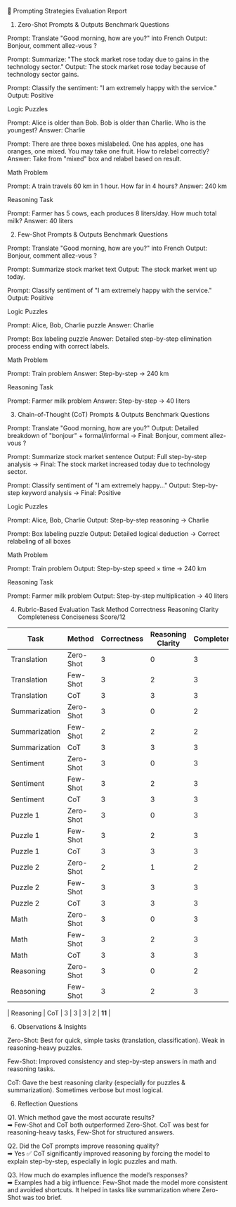 📑 Prompting Strategies Evaluation Report
1. Zero-Shot Prompts & Outputs
Benchmark Questions

Prompt: Translate "Good morning, how are you?" into French
Output: Bonjour, comment allez-vous ?

Prompt: Summarize: "The stock market rose today due to gains in the technology sector."
Output: The stock market rose today because of technology sector gains.

Prompt: Classify the sentiment: "I am extremely happy with the service."
Output: Positive

Logic Puzzles

Prompt: Alice is older than Bob. Bob is older than Charlie. Who is the youngest?
Answer: Charlie

Prompt: There are three boxes mislabeled. One has apples, one has oranges, one mixed. You may take one fruit. How to relabel correctly?
Answer: Take from "mixed" box and relabel based on result.

Math Problem

Prompt: A train travels 60 km in 1 hour. How far in 4 hours?
Answer: 240 km

Reasoning Task

Prompt: Farmer has 5 cows, each produces 8 liters/day. How much total milk?
Answer: 40 liters

2. Few-Shot Prompts & Outputs
Benchmark Questions

Prompt: Translate "Good morning, how are you?" into French
Output: Bonjour, comment allez-vous ?

Prompt: Summarize stock market text
Output: The stock market went up today.

Prompt: Classify sentiment of "I am extremely happy with the service."
Output: Positive

Logic Puzzles

Prompt: Alice, Bob, Charlie puzzle
Answer: Charlie

Prompt: Box labeling puzzle
Answer: Detailed step-by-step elimination process ending with correct labels.

Math Problem

Prompt: Train problem
Answer: Step-by-step → 240 km

Reasoning Task

Prompt: Farmer milk problem
Answer: Step-by-step → 40 liters

3. Chain-of-Thought (CoT) Prompts & Outputs
Benchmark Questions

Prompt: Translate "Good morning, how are you?"
Output: Detailed breakdown of "bonjour" + formal/informal → Final: Bonjour, comment allez-vous ?

Prompt: Summarize stock market sentence
Output: Full step-by-step analysis → Final: The stock market increased today due to technology sector.

Prompt: Classify sentiment of "I am extremely happy..."
Output: Step-by-step keyword analysis → Final: Positive

Logic Puzzles

Prompt: Alice, Bob, Charlie
Output: Step-by-step reasoning → Charlie

Prompt: Box labeling puzzle
Output: Detailed logical deduction → Correct relabeling of all boxes

Math Problem

Prompt: Train problem
Output: Step-by-step speed × time → 240 km

Reasoning Task

Prompt: Farmer milk problem
Output: Step-by-step multiplication → 40 liters

4. Rubric-Based Evaluation
Task	Method	Correctness	Reasoning Clarity	Completeness	Conciseness	Score/12

| Task          | Method    | Correctness | Reasoning Clarity | Completeness | Conciseness | Score/12 |  
| ------------- | --------- | ----------- | ----------------- | ------------ | ----------- | -------- |  
| Translation   | Zero-Shot | 3           | 0                 | 3            | 3           | **9**    |  
| Translation   | Few-Shot  | 3           | 2                 | 3            | 3           | **11**   |  
| Translation   | CoT       | 3           | 3                 | 3            | 2           | **11**   |  
| Summarization | Zero-Shot | 3           | 0                 | 2            | 3           | **8**    |  
| Summarization | Few-Shot  | 2           | 2                 | 2            | 3           | **9**    |  
| Summarization | CoT       | 3           | 3                 | 3            | 2           | **11**   |  
| Sentiment     | Zero-Shot | 3           | 0                 | 3            | 3           | **9**    |  
| Sentiment     | Few-Shot  | 3           | 2                 | 3            | 3           | **11**   |  
| Sentiment     | CoT       | 3           | 3                 | 3            | 2           | **11**   |  
| Puzzle 1      | Zero-Shot | 3           | 0                 | 3            | 3           | **9**    |  
| Puzzle 1      | Few-Shot  | 3           | 2                 | 3            | 3           | **11**   |  
| Puzzle 1      | CoT       | 3           | 3                 | 3            | 2           | **11**   |  
| Puzzle 2      | Zero-Shot | 2           | 1                 | 2            | 2           | **7**    |  
| Puzzle 2      | Few-Shot  | 3           | 3                 | 3            | 2           | **11**   |  
| Puzzle 2      | CoT       | 3           | 3                 | 3            | 2           | **11**   |  
| Math          | Zero-Shot | 3           | 0                 | 3            | 3           | **9**    |  
| Math          | Few-Shot  | 3           | 2                 | 3            | 3           | **11**   |  
| Math          | CoT       | 3           | 3                 | 3            | 2           | **11**   |  
| Reasoning     | Zero-Shot | 3           | 0                 | 2            | 3           | **8**    |  
| Reasoning     | Few-Shot  | 3           | 2                 | 3            | 3           | **11**   | 

| Reasoning     | CoT       | 3           | 3                 | 3            | 2           | **11**   |  
 

6. Observations & Insights

Zero-Shot: Best for quick, simple tasks (translation, classification). Weak in reasoning-heavy puzzles.

Few-Shot: Improved consistency and step-by-step answers in math and reasoning tasks.

CoT: Gave the best reasoning clarity (especially for puzzles & summarization). Sometimes verbose but most logical.

6. Reflection Questions

Q1. Which method gave the most accurate results?  
➡ Few-Shot and CoT both outperformed Zero-Shot. CoT was best for reasoning-heavy tasks, Few-Shot for structured answers.

Q2. Did the CoT prompts improve reasoning quality?  
➡ Yes ✅ CoT significantly improved reasoning by forcing the model to explain step-by-step, especially in logic puzzles and math.


Q3. How much do examples influence the model’s responses?  
➡ Examples had a big influence: Few-Shot made the model more consistent and avoided shortcuts. It helped in tasks like summarization where Zero-Shot was too brief.
